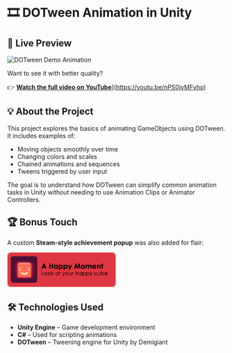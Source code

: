 # 🎞️ DOTween Animation in Unity

## 🔄 Live Preview

![DOTween Demo Animation](Laura-Enjuto_Tween-Animation-Compressed.gif)

Want to see it with better quality?

👉 [**Watch the full video on YouTube**](https://img.youtube.com/vi/nPS0jvMFvho/0.jpg)](https://youtu.be/nPS0jvMFvho)

## 💡 About the Project

This project explores the basics of animating GameObjects using DOTween. It includes examples of:

- Moving objects smoothly over time
- Changing colors and scales
- Chained animations and sequences
- Tweens triggered by user input

The goal is to understand how DOTween can simplify common animation tasks in Unity without needing to use Animation Clips or Animator Controllers.

## 🏆 Bonus Touch

A custom **Steam-style achievement popup** was also added for flair:

![Achievement Popup](A-Happy-Moment.png)

## 🛠️ Technologies Used

- **Unity Engine** – Game development environment  
- **C#** – Used for scripting animations  
- **DOTween** – Tweening engine for Unity by Demigiant  

